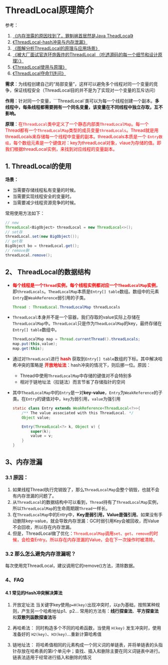 # ThreadLocal原理简介
参考：  
1. [《内存泄露的原因找到了，罪魁祸首居然是Java TheadLocal》](https://mp.weixin.qq.com/s/tNpP30MFXFt4Z_p9iuyYCQ)
2. [《ThreadLocal-hash冲突与内存泄漏》](https://blog.csdn.net/Summer_And_Opencv/article/details/104632272)
3. [《图解分析ThreadLocal的原理与应用场景》](https://juejin.cn/post/6858570628900126728)
4. [《被大厂面试官连环炮轰炸的ThreadLocal （吃透源码的每一个细节和设计原理）》](https://juejin.cn/post/6844903974454329358)
5. [《ThreadLocal使用与原理》](https://juejin.cn/post/6959333602748268575)
6. [《ThreadLocal夺命11连问》](https://juejin.cn/post/7097754858593189901)

**需求**：为线程创建自己的“局部变量”，这样可以避免多个线程对同一个变量的竞争，保证线程安全（ThreadLocal目的并不是为了实现对一个变量的互斥访问）

**作用**：针对同一个变量，```ThreadLocal`类可以为每一个线程创建一个副本。**多线程中，每条线程都需要拥有一个同名变量，该变量在不同线程中独立存取，互不影响。**

**原理**：<font color="red">在`ThreadLocal`类中定义了一个静态内部类`ThreadLocalMap`。每一个Thread都有一个`ThreadLocalMap`类型的成员变量`threadLocals`。Thread就是用threadLocals来存储每一个线程中变量的副本。threadLocals本质是一个 `Entry数组`，每个数组元素是一个键值对：key为threadLocal对象，vlaue为存储的值。即我们根据threadLocal实例，来找到对应线程的变量副本。</font>


## 1. ThreadLocal的使用
**场景：**
- 当需要存储线程私有变量的时候。
- 当需要实现线程安全的变量时。
- 当需要减少线程资源竞争的时候。

常用使用方法如下：
```java
// new
ThreadLocal<BigObject> threadLocal = new ThreadLocal<>();
// set存
threadLocal.set(new BigObject());
// get取
BigObject bo = threadLocal.get();
// remove删
threadLocal.remove();
```

## 2、 ThreadLocal的数据结构
- **<font color="red"> 每个线程是一个```Thread```实例，每个线程实例都对应一个```TheadLocalMap```实例</font>**，即```threadLocals```。```TheadLocalMap```本质是```Entry[] table```数组。数组中的元素```Entry```是```WeakReference```弱引用的子类。
	```java
	Thread : ThreadLocal.ThreadLocalMap threadLocals
	```

- ```ThreadLocal```本身并不是一个容器，我们存取的value实际上存储在```ThreadLocalMap```中。```ThreadLocal```只是作为```TheadLocalMap```的key，最终存储在```Entry[] table```数组中。
	```java
	ThreadLocalMap map = Thread.currentThread().threadLocals;
	map.put(this,value);
	map.get(this);
	```

- 通过对```ThreadLocal```进行 **<font color=red>hash</font>** 获取到```Entry[] table```数组的下标。其中解决哈希冲突的策略是 **<font color=red>开放地址法</font>**：hash冲突的情况下，则后挪一位。原因：
	- Thread中使用```ThreadLocalMap```中存储的键值对不会特别多
	- 相对于链地址法（拉链法）而言节省了存储指针的空间   

- 其中```TheadLocalMap```中的```Entry```是一对**key-value**，```Entry```为```WeakReference```的子类。在```Entry```的键值对中，```key```为弱引用，```value```为强引用
	```java
	static class Entry extends WeakReference<ThreadLocal<?>>{
		/** The value associated with this ThreadLocal. */
        Object value;

        Entry(ThreadLocal<?> k, Object v) {
            super(k);
            value = v;
        }
	}
	```

## 3、内存泄漏
### 3.1 原因：  
1. 如果线程Thread执行完销毁了，那么```ThreadLocalMap```会整个销毁，也就不会有内存泄漏的问题了。  
2. 从```ThreadLocal```的数据结构中可以看到，```Thread```持有了```ThreadLocalMap```实例，所以```ThreadLocalMap```的生命周期跟```Thread```一样长。
3. 在```ThreadLocalMap```中的Entry中，**Key是弱引用，Value是强引用**。如果没有手动删除key-value，就会导致内存泄漏：GC时弱引用Key会被回收，而Value不会回收，所以存在内存泄漏。    
4. 但是，ThreadLocal做了优化：<font color=red>```ThreadLocalMap```调用``set``、```get```、```remove```的时候，会检查Entry。所以存在内存泄漏的Value，会在下一次操作时被清除。</font>

### 3.2 那么怎么避免内存泄漏呢？
每次使用完ThreadLocal，建议调用它的remove()方法，清除数据。

### 4、FAQ

#### 4.1 常见的Hash冲突解决算法
1. 开放定址法
   当关键字key使用`p=H(key)`出现冲突时，以p为基础，按照某种规则，产生另一个哈希地址p1、p2...
   常用的方法有：**线行探查法**、**平方探查法**和**双散列函数探查法**等

2. 再哈希法：
   同时构造多个不同的哈希函数，当使用 `H(key)` 发生冲突时，使用准备好的 `H2(key)`、`H3(key)`...重新计算哈希值

3. 链地址法：
   将哈希值相同的元素构成一个同义词的单链表，并将单链表的头指针存放在哈希表的第i个单元中；查找、插入和删除主要在同义词链表中进行。链表法适用于经常进行插入和删除的情况

